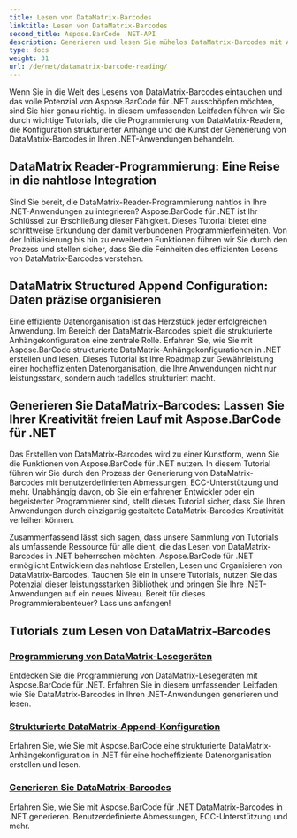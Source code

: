```yaml
---
title: Lesen von DataMatrix-Barcodes
linktitle: Lesen von DataMatrix-Barcodes
second_title: Aspose.BarCode .NET-API
description: Generieren und lesen Sie mühelos DataMatrix-Barcodes mit Aspose.BarCode für .NET. Tauchen Sie ein in die Programmierung von DataMatrix-Readern und die strukturierte Append-Konfiguration.
type: docs
weight: 31
url: /de/net/datamatrix-barcode-reading/
---
```


Wenn Sie in die Welt des Lesens von DataMatrix-Barcodes eintauchen und das volle Potenzial von Aspose.BarCode für .NET ausschöpfen möchten, sind Sie hier genau richtig. In diesem umfassenden Leitfaden führen wir Sie durch wichtige Tutorials, die die Programmierung von DataMatrix-Readern, die Konfiguration strukturierter Anhänge und die Kunst der Generierung von DataMatrix-Barcodes in Ihren .NET-Anwendungen behandeln.

## DataMatrix Reader-Programmierung: Eine Reise in die nahtlose Integration

Sind Sie bereit, die DataMatrix-Reader-Programmierung nahtlos in Ihre .NET-Anwendungen zu integrieren? Aspose.BarCode für .NET ist Ihr Schlüssel zur Erschließung dieser Fähigkeit. Dieses Tutorial bietet eine schrittweise Erkundung der damit verbundenen Programmierfeinheiten. Von der Initialisierung bis hin zu erweiterten Funktionen führen wir Sie durch den Prozess und stellen sicher, dass Sie die Feinheiten des effizienten Lesens von DataMatrix-Barcodes verstehen.

## DataMatrix Structured Append Configuration: Daten präzise organisieren

Eine effiziente Datenorganisation ist das Herzstück jeder erfolgreichen Anwendung. Im Bereich der DataMatrix-Barcodes spielt die strukturierte Anhängekonfiguration eine zentrale Rolle. Erfahren Sie, wie Sie mit Aspose.BarCode strukturierte DataMatrix-Anhängekonfigurationen in .NET erstellen und lesen. Dieses Tutorial ist Ihre Roadmap zur Gewährleistung einer hocheffizienten Datenorganisation, die Ihre Anwendungen nicht nur leistungsstark, sondern auch tadellos strukturiert macht.

## Generieren Sie DataMatrix-Barcodes: Lassen Sie Ihrer Kreativität freien Lauf mit Aspose.BarCode für .NET

Das Erstellen von DataMatrix-Barcodes wird zu einer Kunstform, wenn Sie die Funktionen von Aspose.BarCode für .NET nutzen. In diesem Tutorial führen wir Sie durch den Prozess der Generierung von DataMatrix-Barcodes mit benutzerdefinierten Abmessungen, ECC-Unterstützung und mehr. Unabhängig davon, ob Sie ein erfahrener Entwickler oder ein begeisterter Programmierer sind, stellt dieses Tutorial sicher, dass Sie Ihren Anwendungen durch einzigartig gestaltete DataMatrix-Barcodes Kreativität verleihen können.

Zusammenfassend lässt sich sagen, dass unsere Sammlung von Tutorials als umfassende Ressource für alle dient, die das Lesen von DataMatrix-Barcodes in .NET beherrschen möchten. Aspose.BarCode für .NET ermöglicht Entwicklern das nahtlose Erstellen, Lesen und Organisieren von DataMatrix-Barcodes. Tauchen Sie ein in unsere Tutorials, nutzen Sie das Potenzial dieser leistungsstarken Bibliothek und bringen Sie Ihre .NET-Anwendungen auf ein neues Niveau. Bereit für dieses Programmierabenteuer? Lass uns anfangen!
## Tutorials zum Lesen von DataMatrix-Barcodes
### [Programmierung von DataMatrix-Lesegeräten](./datamatrix-reader-programming/)
Entdecken Sie die Programmierung von DataMatrix-Lesegeräten mit Aspose.BarCode für .NET. Erfahren Sie in diesem umfassenden Leitfaden, wie Sie DataMatrix-Barcodes in Ihren .NET-Anwendungen generieren und lesen.
### [Strukturierte DataMatrix-Append-Konfiguration](./datamatrix-structured-append-configuration/)
Erfahren Sie, wie Sie mit Aspose.BarCode eine strukturierte DataMatrix-Anhängekonfiguration in .NET für eine hocheffiziente Datenorganisation erstellen und lesen.
### [Generieren Sie DataMatrix-Barcodes](./datamatrix-versions/)
Erfahren Sie, wie Sie mit Aspose.BarCode für .NET DataMatrix-Barcodes in .NET generieren. Benutzerdefinierte Abmessungen, ECC-Unterstützung und mehr.